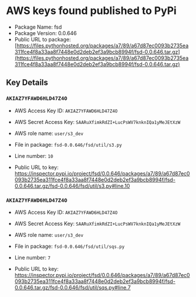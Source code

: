 # AWS keys found published to PyPi

* Package Name: fsd
* Package Version: 0.0.646
* Public URL to package: [https://files.pythonhosted.org/packages/a7/89/a67d87ec0093b2735ea311fce4f8a33aa8f7448e0d2deb2ef3a9bcb8994f/fsd-0.0.646.tar.gz](https://files.pythonhosted.org/packages/a7/89/a67d87ec0093b2735ea311fce4f8a33aa8f7448e0d2deb2ef3a9bcb8994f/fsd-0.0.646.tar.gz)

## Key Details

### `AKIAZ7YFAWD6HLD47Z4O`

* AWS Access Key ID: `AKIAZ7YFAWD6HLD47Z4O`
* AWS Secret Access Key: `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` 
* AWS role name: `user/s3_dev`
* File in package: `fsd-0.0.646/fsd/util/s3.py`
* Line number: `10`

* Public URL to key: https://inspector.pypi.io/project/fsd/0.0.646/packages/a7/89/a67d87ec0093b2735ea311fce4f8a33aa8f7448e0d2deb2ef3a9bcb8994f/fsd-0.0.646.tar.gz/fsd-0.0.646/fsd/util/s3.py#line.10



### `AKIAZ7YFAWD6HLD47Z4O`

* AWS Access Key ID: `AKIAZ7YFAWD6HLD47Z4O`
* AWS Secret Access Key: `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` 
* AWS role name: `user/s3_dev`
* File in package: `fsd-0.0.646/fsd/util/sqs.py`
* Line number: `7`

* Public URL to key: https://inspector.pypi.io/project/fsd/0.0.646/packages/a7/89/a67d87ec0093b2735ea311fce4f8a33aa8f7448e0d2deb2ef3a9bcb8994f/fsd-0.0.646.tar.gz/fsd-0.0.646/fsd/util/sqs.py#line.7


